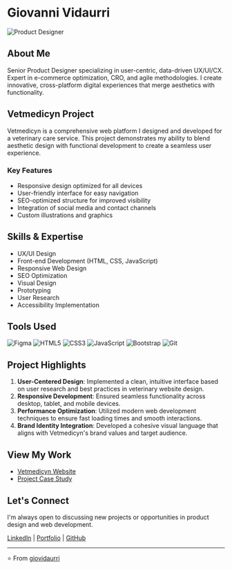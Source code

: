 # Giovanni Vidaurri

![Product Designer](https://img.shields.io/badge/Product%20Designer-UX%20%7C%20UI%20%7C%20CX-blue)

## About Me
Senior Product Designer specializing in user-centric, data-driven UX/UI/CX. Expert in e-commerce optimization, CRO, and agile methodologies. I create innovative, cross-platform digital experiences that merge aesthetics with functionality.

## Vetmedicyn Project
Vetmedicyn is a comprehensive web platform I designed and developed for a veterinary care service. This project demonstrates my ability to blend aesthetic design with functional development to create a seamless user experience.

### Key Features
- Responsive design optimized for all devices
- User-friendly interface for easy navigation
- SEO-optimized structure for improved visibility
- Integration of social media and contact channels
- Custom illustrations and graphics

## Skills & Expertise
- UX/UI Design
- Front-end Development (HTML, CSS, JavaScript)
- Responsive Web Design
- SEO Optimization
- Visual Design
- Prototyping
- User Research
- Accessibility Implementation

## Tools Used
![Figma](https://img.shields.io/badge/-Figma-F24E1E?style=flat&logo=figma&logoColor=white)
![HTML5](https://img.shields.io/badge/-HTML5-E34F26?style=flat&logo=html5&logoColor=white)
![CSS3](https://img.shields.io/badge/-CSS3-1572B6?style=flat&logo=css3&logoColor=white)
![JavaScript](https://img.shields.io/badge/-JavaScript-F7DF1E?style=flat&logo=javascript&logoColor=black)
![Bootstrap](https://img.shields.io/badge/-Bootstrap-7952B3?style=flat&logo=bootstrap&logoColor=white)
![Git](https://img.shields.io/badge/-Git-F05032?style=flat&logo=git&logoColor=white)

## Project Highlights
1. **User-Centered Design**: Implemented a clean, intuitive interface based on user research and best practices in veterinary website design.
2. **Responsive Development**: Ensured seamless functionality across desktop, tablet, and mobile devices.
3. **Performance Optimization**: Utilized modern web development techniques to ensure fast loading times and smooth interactions.
4. **Brand Identity Integration**: Developed a cohesive visual language that aligns with Vetmedicyn's brand values and target audience.

## View My Work
- [Vetmedicyn Website](https://www.vetmedicyn.com)
- [Project Case Study](#) <!-- Add link to your case study if available -->

## Let's Connect
I'm always open to discussing new projects or opportunities in product design and web development.

[LinkedIn](https://www.linkedin.com/in/giovidaurri/) | [Portfolio](https://www.giovidaurri.com/) | [GitHub](https://github.com/giovidaurri)

---
⭐️ From [giovidaurri](https://github.com/giovidaurri)
